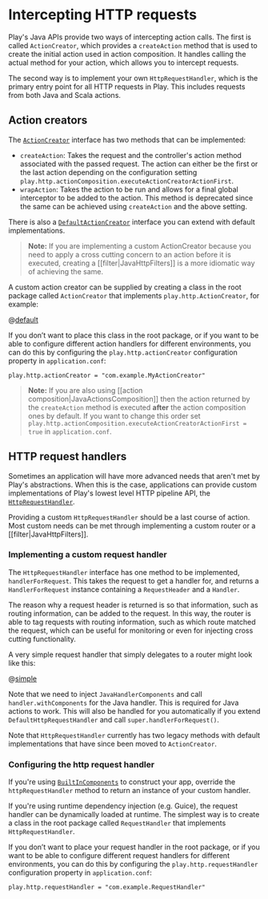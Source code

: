 <!--- Copyright (C) 2009-2018 Lightbend Inc. <https://www.lightbend.com> -->
# Intercepting HTTP requests

Play's Java APIs provide two ways of intercepting action calls. The first is called `ActionCreator`, which provides a `createAction` method that is used to create the initial action used in action composition. It handles calling the actual method for your action, which allows you to intercept requests.

The second way is to implement your own `HttpRequestHandler`, which is the primary entry point for all HTTP requests in Play. This includes requests from both Java and Scala actions.

## Action creators

The [`ActionCreator`](api/java/play/http/ActionCreator.html) interface has two methods that can be implemented:

* `createAction`: Takes the request and the controller's action method associated with the passed request. The action can either be the first or the last action depending on the configuration setting `play.http.actionComposition.executeActionCreatorActionFirst`.
*  `wrapAction`: Takes the action to be run and allows for a final global interceptor to be added to the action. This method is deprecated since the same can be achieved using `createAction` and the above setting.

There is also a [`DefaultActionCreator`](api/java/play/http/ActionCreator.html) interface you can extend with default implementations.

> **Note:** If you are implementing a custom ActionCreator because you need to apply a cross cutting concern to an action before it is executed, creating a [[filter|JavaHttpFilters]] is a more idiomatic way of achieving the same.

A custom action creator can be supplied by creating a class in the root package called `ActionCreator` that implements `play.http.ActionCreator`, for example:

@[default](code/javaguide/ActionCreator.java)

If you don’t want to place this class in the root package, or if you want to be able to configure different action handlers for different environments, you can do this by configuring the `play.http.actionCreator` configuration property in `application.conf`:

    play.http.actionCreator = "com.example.MyActionCreator"

> **Note:** If you are also using [[action composition|JavaActionsComposition]] then the action returned by the ```createAction``` method is executed **after** the action composition ones by default. If you want to change this order set ```play.http.actionComposition.executeActionCreatorActionFirst = true``` in ```application.conf```.

## HTTP request handlers

Sometimes an application will have more advanced needs that aren't met by Play's abstractions. When this is the case, applications can provide custom implementations of Play's lowest level HTTP pipeline API, the [`HttpRequestHandler`](api/java/play/http/HttpRequestHandler.html).

Providing a custom `HttpRequestHandler` should be a last course of action. Most custom needs can be met through implementing a custom router or a [[filter|JavaHttpFilters]].

### Implementing a custom request handler

The `HttpRequestHandler` interface has one method to be implemented, `handlerForRequest`.  This takes the request to get a handler for, and returns a `HandlerForRequest` instance containing a `RequestHeader` and a `Handler`.

The reason why a request header is returned is so that information, such as routing information, can be added to the request. In this way, the router is able to tag requests with routing information, such as which route matched the request, which can be useful for monitoring or even for injecting cross cutting functionality.

A very simple request handler that simply delegates to a router might look like this:

@[simple](code/javaguide/http/SimpleHttpRequestHandler.java)

Note that we need to inject `JavaHandlerComponents` and call `handler.withComponents` for the Java handler. This is required for Java actions to work. This will also be handled for you automatically if you extend `DefaultHttpRequestHandler` and call `super.handlerForRequest()`.

Note that `HttpRequestHandler` currently has two legacy methods with default implementations that have since been moved to `ActionCreator`.

### Configuring the http request handler

If you're using [`BuiltInComponents`](api/java/play/BuiltInComponents.html) to construct your app, override the `httpRequestHandler` method to return an instance of your custom handler.

If you're using runtime dependency injection (e.g. Guice), the request handler can be dynamically loaded at runtime. The simplest way is to create a class in the root package called `RequestHandler` that implements `HttpRequestHandler`.

If you don’t want to place your request handler in the root package, or if you want to be able to configure different request handlers for different environments, you can do this by configuring the `play.http.requestHandler` configuration property in `application.conf`:

    play.http.requestHandler = "com.example.RequestHandler"
